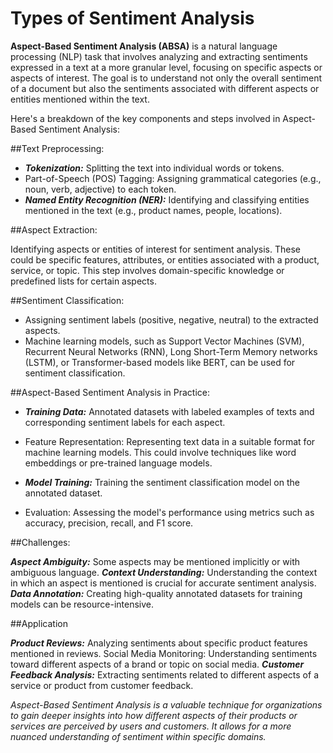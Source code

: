 # Types of Sentiment Analysis

**Aspect-Based Sentiment Analysis (ABSA)** is a natural language processing (NLP) task that involves analyzing and extracting sentiments expressed in a text at a more granular level, focusing on specific aspects or aspects of interest. The goal is to understand not only the overall sentiment of a document but also the sentiments associated with different aspects or entities mentioned within the text.

Here's a breakdown of the key components and steps involved in Aspect-Based Sentiment Analysis:

##Text Preprocessing:

* ***Tokenization:*** Splitting the text into individual words or tokens.
* Part-of-Speech (POS) Tagging: Assigning grammatical categories (e.g., noun, verb, adjective) to each token.
*  ***Named Entity Recognition (NER):*** Identifying and classifying entities mentioned in the text (e.g., product names, people, locations).

##Aspect Extraction:

Identifying aspects or entities of interest for sentiment analysis. These could be specific features, attributes, or entities associated with a product, service, or topic. This step involves domain-specific knowledge or predefined lists for certain aspects.

##Sentiment Classification:

* Assigning sentiment labels (positive, negative, neutral) to the extracted aspects.
* Machine learning models, such as Support Vector Machines (SVM), Recurrent Neural Networks (RNN), Long Short-Term Memory networks (LSTM), or Transformer-based models like BERT, can be used for sentiment classification.

##Aspect-Based Sentiment Analysis in Practice:

* _**Training Data:**_ Annotated datasets with labeled examples of texts and corresponding sentiment labels for each aspect.
* Feature Representation: Representing text data in a suitable format for machine learning models. This could involve techniques like word embeddings or pre-trained language models.
* ***Model Training:*** Training the sentiment classification model on the annotated dataset.

* Evaluation: Assessing the model's performance using metrics such as accuracy, precision, recall, and F1 score.

##Challenges:

***Aspect Ambiguity:*** Some aspects may be mentioned implicitly or with ambiguous language.
***Context Understanding:*** Understanding the context in which an aspect is mentioned is crucial for accurate sentiment analysis.
***Data Annotation:*** Creating high-quality annotated datasets for training models can be resource-intensive.

##Application

***Product Reviews:*** Analyzing sentiments about specific product features mentioned in reviews.
Social Media Monitoring: Understanding sentiments toward different aspects of a brand or topic on social media.
***Customer Feedback Analysis:*** Extracting sentiments related to different aspects of a service or product from customer feedback.


*Aspect-Based Sentiment Analysis is a valuable technique for organizations to gain deeper insights into how different aspects of their products or services are perceived by users and customers. It allows for a more nuanced understanding of sentiment within specific domains.*
